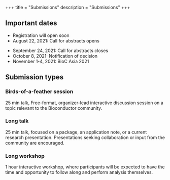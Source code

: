 +++
title = "Submissions"
description = "Submissions"
+++

<!-- ## Submission is open

[Access the BioC2021 Conference submission portal at https://openreview.net/group?id=bioconductor.org/BioC/2021/Conference](https://openreview.net/group?id=bioconductor.org/BioC/2021/Conference) -->

## Important dates

<!--* January 22, 2021: Call for abstracts opens
* New! Deadline extended to March 16, 2021: Abstract submission closes-->

* Registration will open soon
* August 22, 2021: Call for abstracts opens
<!--* Abstract submission is now closed. All submissions are currently under review.-->
* September 24, 2021: Call for abstracts closes
* October 8, 2021: Notification of decision
* November 1-4, 2021: BioC Asia 2021

## Submission types

### Birds-of-a-feather session
25 min talk, Free-format, organizer-lead interactive discussion session on a topic relevant to the Bioconductor community. 

### Long talk
25 min talk, focused on a package, an application note, or a current research presentation. Presentations seeking collaboration or input from the community are encouraged.

### Long workshop
1 hour interactive workshop, where participants will be expected to have the time and opportunity to follow along and perform analysis themselves.
